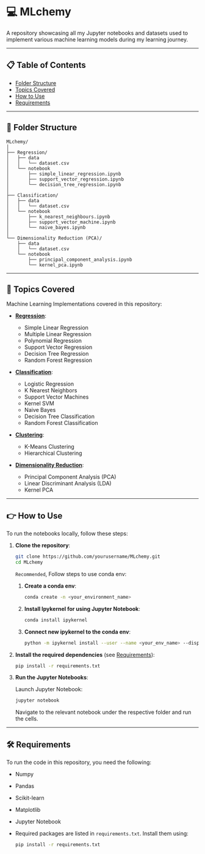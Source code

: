 # 💻 MLchemy

A repository showcasing all my Jupyter notebooks and datasets used to implement various machine learning models during my learning journey.

---

## 📋 Table of Contents

- [Folder Structure](#folder-structure)
- [Topics Covered](#topics-covered)
- [How to Use](#how-to-use)
- [Requirements](#requirements)

---

## 📂 Folder Structure

```
MLchemy/
│
├── Regression/
│   ├── data
│   │   └── dataset.csv
│   └── notebook
│       ├── simple_linear_regression.ipynb
│       ├── support_vector_regression.ipynb
│       └── decision_tree_regression.ipynb
│
├── Classification/
│   ├── data
│   │   └── dataset.csv
│   └── notebook
│       ├── k_nearest_neighbours.ipynb
│       ├── support_vector_machine.ipynb
│       └── naive_bayes.ipynb
│
└── Dimensionality Reduction (PCA)/
    ├── data
    │   └── dataset.csv
    └── notebook
        ├── principal_component_analysis.ipynb
        └── kernel_pca.ipynb
```

---

## 📎 Topics Covered

Machine Learning Implementations covered in this repository:

- **[Regression](./Regression/)**: 
   - Simple Linear Regression
   - Multiple Linear Regression
   - Polynomial Regression
   - Support Vector Regression
   - Decision Tree Regression
   - Random Forest Regression

- **[Classification](./Classification/)**: 
   - Logistic Regression
   - K Nearest Neighbors 
   - Support Vector Machines
   - Kernel SVM
   - Naive Bayes
   - Decision Tree Classification
   - Random Forest Classification

- **[Clustering](./Clustering/)**: 
   - K-Means Clustering
   - Hierarchical Clustering

- **[Dimensionality Reduction](./PCA/)**: 
   - Principal Component Analysis (PCA)
   - Linear Discriminant Analysis (LDA)
   - Kernel PCA

---

## 👉 How to Use

To run the notebooks locally, follow these steps:

1. **Clone the repository**:

   ```bash
   git clone https://github.com/yourusername/MLchemy.git
   cd MLchemy
   ```

   `Recommended`, Follow steps to use conda env:

   1. **Create a conda env**: 

      ```bash
      conda create -n <your_environment_name>
      ```

   2. **Install Ipykernel for using Jupyter Notebook**:

      ```bash
      conda install ipykernel
      ```

   3. **Connect new ipykernel to the conda env**:

      ```bash
      python -m ipykernel install --user --name <your_env_name> --display-name "<new_name_for_your_kernel"
      ```

2. **Install the required dependencies** (see [Requirements](#requirements)):

   ```bash
   pip install -r requirements.txt
   ```

3. **Run the Jupyter Notebooks**:

   Launch Jupyter Notebook:

   ```bash
   jupyter notebook
   ```

   Navigate to the relevant notebook under the respective folder and run the cells.

---

## 🛠️ Requirements

To run the code in this repository, you need the following:

- Numpy
- Pandas 
- Scikit-learn
- Matplotlib
- Jupyter Notebook
- Required packages are listed in `requirements.txt`. Install them using:

  ```bash
  pip install -r requirements.txt
  ```
